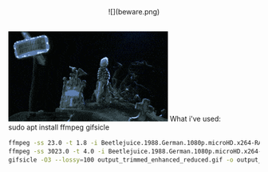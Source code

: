 <center>
![](beware.png)
</center>
<br>

![](shitbuild.gif)
What i've used:<br>
sudo apt install ffmpeg gifsicle

```bash
ffmpeg -ss 23.0 -t 1.8 -i Beetlejuice.1988.German.1080p.microHD.x264-RAIST.mkv -vf "palettegen=max_colors=16:reserve_transparent=0" palette.pn
ffmpeg -ss 3023.0 -t 4.0 -i Beetlejuice.1988.German.1080p.microHD.x264-RAIST.mkv -i palette.png -filter_complex "[0:v] fps=10,scale=320:-1 [new];[new][1:v] paletteuse" output_trimmed_enhanced_reduced.gif
gifsicle -O3 --lossy=100 output_trimmed_enhanced_reduced.gif -o output_gifsicle.gif
